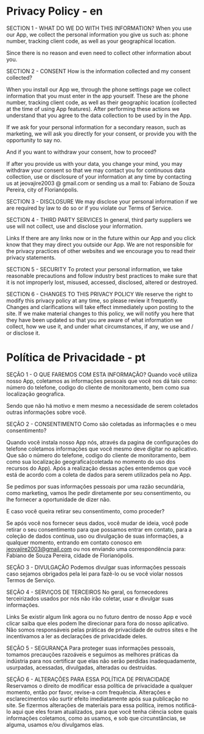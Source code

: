 # Privacy Policy - en
SECTION 1 - WHAT DO WE DO WITH THIS INFORMATION? When you use our App, we collect the personal information you give us such as: phone number, tracking client code, as well as your geographical location.

Since there is no reason and even need to collect other information about you.

SECTION 2 - CONSENT How is the information collected and my consent collected?

When you install our App we, through the phone settings page we collect information that you must enter in the app yourself. These are the phone number, tracking client code, as well as their geographic location (collected at the time of using App features). After performing these actions we understand that you agree to the data collection to be used by in the App.

If we ask for your personal information for a secondary reason, such as marketing, we will ask you directly for your consent, or provide you with the opportunity to say no.

And if you want to withdraw your consent, how to proceed?

If after you provide us with your data, you change your mind, you may withdraw your consent so that we may contact you for continuous data collection, use or disclosure of your information at any time by contacting us at jeovajire2003 @ gmail.com or sending us a mail to: Fabiano de Souza Pereira, city of Florianópolis.

SECTION 3 - DISCLOSURE We may disclose your personal information if we are required by law to do so or if you violate our Terms of Service.

SECTION 4 - THIRD PARTY SERVICES In general, third party suppliers we use will not collect, use and disclose your information.

Links If there are any links now or in the future within our App and you click know that they may direct you outside our App. We are not responsible for the privacy practices of other websites and we encourage you to read their privacy statements.

SECTION 5 - SECURITY To protect your personal information, we take reasonable precautions and follow industry best practices to make sure that it is not improperly lost, misused, accessed, disclosed, altered or destroyed.

SECTION 6 - CHANGES TO THIS PRIVACY POLICY We reserve the right to modify this privacy policy at any time, so please review it frequently. Changes and clarifications will take effect immediately upon posting to the site. If we make material changes to this policy, we will notify you here that they have been updated so that you are aware of what information we collect, how we use it, and under what circumstances, if any, we use and / or disclose it.


# Política de Privacidade - pt

SEÇÃO 1 - O QUE FAREMOS COM ESTA INFORMAÇÃO?
Quando você utiliza nosso App, coletamos as informações pessoais que você nos dá tais como: número do telefone, codigo do cliente de monitoramento, bem como sua localização geografica.

Sendo que não há motivo e mem mesmo a necessidade de serem coletados outras informações sobre você.

SEÇÃO 2 - CONSENTIMENTO
Como são coletadas as informações e o  meu consentimento?

Quando você instala nosso App nós, através da pagina de configurações do telefone coletamos informações que você mesmo deve digitar no aplicativo. Que são o número do telefone, codigo do cliente de monitoramento, bem como sua localização geografica(coletada no momento do uso dos recursos do App). Após a realização dessas ações entendemos que você está de acordo com a coleta de dados para serem utilizados pela no App.

Se pedimos por suas informações pessoais por uma razão secundária, como marketing, vamos lhe pedir diretamente por seu consentimento, ou lhe fornecer a oportunidade de dizer não.

E caso você queira retirar seu consentimento, como proceder?

Se após você nos fornecer seus dados, você mudar de ideia, você pode retirar o seu consentimento para que possamos entrar em contato, para a coleção de dados contínua, uso ou divulgação de suas informações, a qualquer momento, entrando em contato conosco em jeovajire2003@gmail.com ou nos enviando uma correspondência para: Fabiano de Souza Pereira, cidade de Florianópolis.

SEÇÃO 3 - DIVULGAÇÃO
Podemos divulgar suas informações pessoais caso sejamos obrigados pela lei para fazê-lo ou se você violar nossos Termos de Serviço.

SEÇÃO 4 - SERVIÇOS DE TERCEIROS
No geral, os fornecedores terceirizados usados por nós não irão coletar, usar e divulgar suas informações.

Links
Se existir algum link agora ou no futuro dentro de nosso App e você clicar saiba que eles podem lhe direcionar para fora do nosso aplicativo. Não somos responsáveis pelas práticas de privacidade de outros sites e lhe incentivamos a ler as declarações de privacidade deles.

SEÇÃO 5 - SEGURANÇA
Para proteger suas informações pessoais, tomamos precauções razoáveis e seguimos as melhores práticas da indústria para nos certificar que elas não serão perdidas inadequadamente, usurpadas, acessadas, divulgadas, alteradas ou destruídas.

SEÇÃO 6 - ALTERAÇÕES PARA ESSA POLÍTICA DE PRIVACIDADE
Reservamos o direito de modificar essa política de privacidade a qualquer momento, então por favor, revise-a com frequência. Alterações e esclarecimentos vão surtir efeito imediatamente após sua publicação no site. Se fizermos alterações de materiais para essa política, iremos notificá-lo aqui que eles foram atualizados, para que você tenha ciência sobre quais informações coletamos, como as usamos, e sob que circunstâncias, se alguma, usamos e/ou divulgamos elas.
